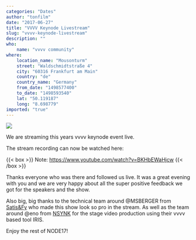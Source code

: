 ```yaml
---
categories: "Dates"
author: "tonfilm"
date: "2017-06-27"
title: "VVVV Keynode Livestream"
slug: "vvvv-keynode-livestream"
description: ""
who: 
    name: "vvvv community"
where: 
    location_name: "Mousonturm"
    street: "Waldschmidtstraße 4"
    city: "60316 Frankfurt am Main"
    country: "de"
    country_name: "Germany"
    from_date: "1498577400"
    to_date: "1498593540"
    lat: "50.119187"
    long: "8.698779"
imported: "true"
---
```



![](vvvv-keynode-audience-c-NODE-Nemanja-Knezevic.jpg)

We are streaming this years vvvv keynode event live.

The stream recording can now be watched here:

{{< box >}}
Note:
https://www.youtube.com/watch?v=BKHbEWaHjcw
{{< /box >}}

Thanks everyone who was there and followed us live.
It was a great evening with you and we are very happy about all the super positive feedback we got for the speakers and the show.

Also big, big thanks to the technical team around @MSBERGER from [Satis&Fy](https://vvvv.org/businesses/satisfy-ag-deutschland) who made this show look so pro in the stream. As well as the team around @eno from [NSYNK](https://vvvv.org/businesses/nsynk-gesellschaft-f%C3%BCr-kunst-und-technik) for the stage video production using their vvvv based tool IRIS.


Enjoy the rest of NODE17!